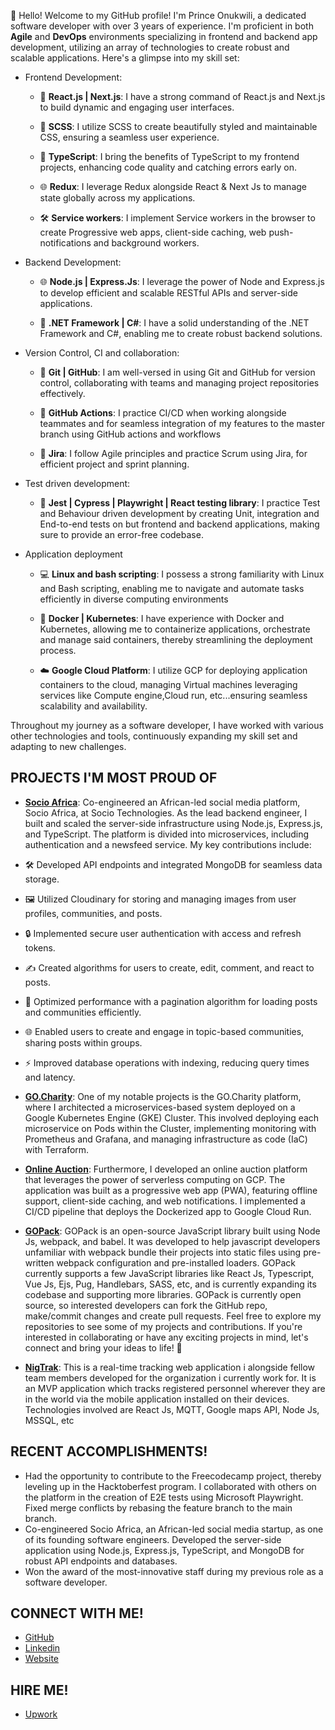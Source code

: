 👋 Hello! Welcome to my GitHub profile! I'm Prince Onukwili, a dedicated software developer with over 3 years of experience. I'm proficient in both **Agile** and **DevOps** environments specializing in frontend and backend app development, utilizing an array of technologies to create robust and scalable applications. Here's a glimpse into my skill set:

- Frontend Development:

  - 🚀 **React.js | Next.js**: I have a strong command of React.js and Next.js to build dynamic and engaging user interfaces.

  - 💅 **SCSS**: I utilize SCSS to create beautifully styled and maintainable CSS, ensuring a seamless user experience.

  - 🔀 **TypeScript**: I bring the benefits of TypeScript to my frontend projects, enhancing code quality and catching errors early on.
 
  - 🌐 **Redux**: I leverage Redux alongside React & Next Js to manage state globally across my applications.
 
  - 🛠 **Service workers**: I implement Service workers in the browser to create Progressive web apps, client-side caching, web push-notifications and background workers.


- Backend Development:

  - 🌐 **Node.js | Express.Js**: I leverage the power of Node and Express.js to develop efficient and scalable RESTful APIs and server-side applications.

  - 🎯 **.NET Framework | C#**: I have a solid understanding of the .NET Framework and C#, enabling me to create robust backend solutions.


- Version Control, CI and collaboration:

  - 🤝 **Git | GitHub**: I am well-versed in using Git and GitHub for version control, collaborating with teams and managing project repositories effectively.

  - 🔁 **GitHub Actions**: I practice CI/CD when working alongside teammates and for seamless integration of my features to the master branch using GitHub actions and workflows
 
  - 🤼 **Jira**: I follow Agile principles and practice Scrum using Jira, for efficient project and sprint planning.


- Test driven development:

  - 🧪 **Jest | Cypress | Playwright | React testing library**: I practice Test and Behaviour driven development by creating Unit, integration and End-to-end tests on but frontend and backend applications, making sure to provide an error-free codebase.


- Application deployment

  - 💻 **Linux and bash scripting**: I possess a strong familiarity with Linux and Bash scripting, enabling me to navigate and automate tasks efficiently in diverse computing environments

  - 🐳 **Docker | Kubernetes**: I have experience with Docker and Kubernetes, allowing me to containerize applications, orchestrate and manage said containers, thereby streamlining the deployment process.

  - ☁️ **Google Cloud Platform**: I utilize GCP for deploying application containers to the cloud, managing Virtual machines leveraging services like Compute engine,Cloud run, etc...ensuring seamless scalability and availability.

Throughout my journey as a software developer, I have worked with various other technologies and tools, continuously expanding my skill set and adapting to new challenges.

## PROJECTS I'M MOST PROUD OF

- [**Socio Africa**](https://www.socio.africa):
Co-engineered an African-led social media platform, Socio Africa, at Socio Technologies. As the lead backend engineer, I built and scaled the server-side infrastructure using Node.js, Express.js, and TypeScript. The platform is divided into microservices, including authentication and a newsfeed service. My key contributions include:

 - 🛠️ Developed API endpoints and integrated MongoDB for seamless data storage.
   
 - 🖼️ Utilized Cloudinary for storing and managing images from user profiles, communities, and posts.
   
 - 🔒 Implemented secure user authentication with access and refresh tokens.
   
 - ✍️ Created algorithms for users to create, edit, comment, and react to posts.
   
 - 🚀 Optimized performance with a pagination algorithm for loading posts and communities efficiently.
   
 - 🌐 Enabled users to create and engage in topic-based communities, sharing posts within groups.
   
 - ⚡ Improved database operations with indexing, reducing query times and latency.

- [**GO.Charity**](https://github.com/gocharity):
One of my notable projects is the GO.Charity platform, where I architected a microservices-based system deployed on a Google Kubernetes Engine (GKE) Cluster. This involved deploying each microservice on Pods within the Cluster, implementing monitoring with Prometheus and Grafana, and managing infrastructure as code (IaC) with Terraform.

- [**Online Auction**](https://github.com/onukwilip/onlineAuction):
Furthermore, I developed an online auction platform that leverages the power of serverless computing on GCP. The application was built as a progressive web app (PWA), featuring offline support, client-side caching, and web notifications. I implemented a CI/CD pipeline that deploys
the Dockerized app to Google Cloud Run.

- [**GOPack**](https://github.com/onukwilip/gopack): 
GOPack is an open-source JavaScript library built using Node Js, webpack, and babel. It was developed to help javascript developers unfamiliar with webpack bundle their projects into static files using pre-written webpack configuration and pre-installed loaders.
GOPack currently supports a few JavaScript libraries like React Js, Typescript,
Vue Js, Ejs, Pug, Handlebars, SASS, etc, and is currently expanding its codebase and supporting more libraries.
GOPack is currently open source, so interested developers can fork the GitHub repo, make/commit changes and create pull requests.
Feel free to explore my repositories to see some of my projects and contributions. If you're interested in collaborating or have any exciting projects in mind, let's connect and bring your ideas to life! 🚀

- [**NigTrak**](https://github.com/onukwilip/NigTrak):
This is a real-time tracking web application i alongside fellow team members developed for the organization i currently work for. It is an MVP application which tracks registered personnel wherever they are in the world via the mobile application installed on their devices. Technologies involved are React Js, MQTT, Google maps API, Node Js, MSSQL, etc

## RECENT ACCOMPLISHMENTS!
- Had the opportunity to contribute to the Freecodecamp project, thereby leveling up in the Hacktoberfest program. I collaborated with others on the platform in the creation of E2E tests using Microsoft Playwright. Fixed merge conflicts by rebasing the feature branch to the main branch.
- Co-engineered Socio Africa, an African-led social media startup, as one of its founding software engineers. Developed the server-side application using Node.js, Express.js, TypeScript, and MongoDB for robust API endpoints and databases.
- Won the award of the most-innovative staff during my previous role as a software developer.

## CONNECT WITH ME!
- [GitHub](https://github.com/onukwilip)
- [Linkedin](https://www.linkedin.com/in/prince-onukwili-a82143233/) 
- [Website](https://prince-onuk.vercel.app/) 

## HIRE ME!
- [Upwork](https://www.upwork.com/freelancers/~01e414823e14f1cdde)
